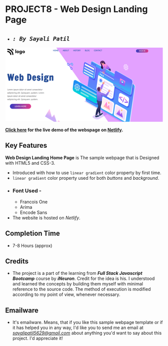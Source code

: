 # **PROJECT8 - Web Design Landing Page**

- ## _`: By Sayali Patil`_

![Web Design Landing Page](./Web%20Design%20Home%20Page.png)

**[Click here](https://web-design-landing-page-saya.netlify.app/) for the live demo of the webspage on [Netlify](https://www.netlify.com/).**

## Key Features

**Web Design Landing Home Page** is The sample webpage that is Designed with HTML5 and CSS-3.

- Introduced with how to use `linear gradient` color property by first time.
- `linear gradient` color property used for both _buttons_ and _background_.
- ### Font Used -
  - Francois One
  - Arima
  - Encode Sans
- The website is hosted on _Netlify_.

## Completion Time

- 7-8 Hours (approx)

## Credits

- The project is a part of the learning from **_Full Stack Javascript Bootcamp_** course by **_iNeuron_**. Credit for the idea is his. I understood and learned the concepts by building them myself with minimal reference to the source code. The method of execution is modified according to my point of view, whenever necessary.

## Emailware

- It's emailware. Means, that if you like this sample webpage template or if it has helped you in any way, I'd like you to send me an email at *sayalipatil5629@gmail.com* about anything you'd want to say about this project. I'd appreciate it!
